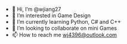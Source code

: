 - 👋 Hi, I’m @wjiang27
- 👀 I’m interested in Game Design
- 🌱 I’m currently learning Python, C# and C++
- 💞️ I’m looking to collaborate on mini Games
- 📫 How to reach me wj4396@outlook.com

<!---
wjiang27/wjiang27 is a ✨ special ✨ repository because its `README.md` (this file) appears on your GitHub profile.
You can click the Preview link to take a look at your changes.
--->
